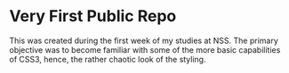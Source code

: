 # Very First Public Repo

This was created during the first week of my studies at NSS. The primary objective was to become familiar with some of the more basic capabilities of CSS3, hence, the rather chaotic look of the styling. 
